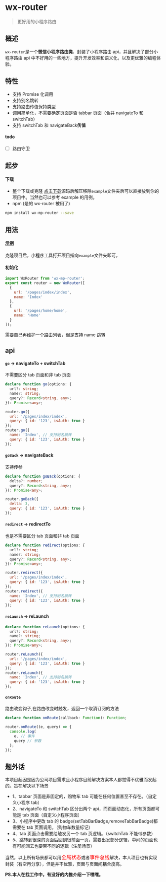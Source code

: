# wx-router

> 更好用的小程序路由

## 概述

`wx-router`是一个**微信小程序路由类**，封装了小程序路由 api，并且解决了部分小程序路由 api 中不好用的一些地方，提升开发效率和语义化，以及更优雅的编程体验。

## 特性

- 支持 Promise 化调用
- 支持别名跳转
- 支持路由传值保持类型
- 调用简单化，不需要确定页面是否 tabbar 页面（合并 navigateTo 和 switchTab）
- 支持 switchTab 和 navigateBack**传值**

#### todo

- [ ] 路由守卫

## 起步

#### 下载

- 整个下载或克隆
  [点击下载](https://github.com/ben-lau/wx-router/releases)源码后解压移除`example`文件夹后可以直接放到你的项目中。当然也可以参考 example 的用例。
- npm (是的 wx-router 被用了)

```bash
npm install wx-mp-router --save
```

## 用法

#### [示例](https://github.com/ben-lau/wx-router/tree/master/example)

克隆项目后，小程序工具打开项目指向`example`文件夹即可。

#### 初始化

```javascript
import WxRouter from 'wx-mp-router';
export const router = new WxRouter([
  {
    url: '/pages/index/index',
    name: 'Index'
  },
  {
    url: '/pages/home/home',
    name: 'Home'
  }
]);
```

需要自己再维护一个路由列表，但是支持 name 跳转

## api

#### `go` -> navigateTo + switchTab

不需要区分 tab 页面和非 tab 页面

```typescript
declare function go(options: {
  url?: string;
  name?: string;
  query?: Record<string, any>;
}): Promise<any>;
```

```javascript
router.go({
  url: '/pages/index/index',
  query: { id: '123', isAuth: true }
});
router.go({
  name: 'Index', // 支持别名跳转
  query: { id: '123', isAuth: true }
});
```

#### `goBack` -> navigateBack

支持传参

```typescript
declare function goBack(options: {
  delta?: number;
  query?: Record<string, any>;
}): Promise<any>;
```

```javascript
router.goBack({
  delta: 3,
  query: { id: '123', isAuth: true }
});
```

#### `redirect` -> redirectTo

也是不需要区分 tab 页面和非 tab 页面

```typescript
declare function redirect(options: {
  url?: string;
  name?: string;
  query?: Record<string, any>;
}): Promise<any>;
```

```javascript
router.redirect({
  url: '/pages/index/index',
  query: { id: '123', isAuth: true }
});
router.redirect({
  name: 'Index', // 支持别名跳转
  query: { id: '123', isAuth: true }
});
```

#### `reLaunch` -> reLaunch

```typescript
declare function reLaunch(options: {
  url?: string;
  name?: string;
  query?: Record<string, any>;
}): Promise<any>;
```

```javascript
router.reLaunch({
  url: '/pages/index/index',
  query: { id: '123', isAuth: true }
});
router.reLaunch({
  name: 'Index', // 支持别名跳转
  query: { id: '123', isAuth: true }
});
```

#### `onRoute`

路由改变钩子,在路由改变时触发，返回一个取消订阅的方法

```typescript
declare function onRoute(callback: Function): Function;
```

```javascript
router.onRoute((e, query) => {
  console.log(
    e, // 事件
    query // 参数
  );
});
```

## 题外话

本项目起因是因为公司项目需求且小程序目前解决方案本人都觉得不优雅而发起的。旨在解决以下场景

- 1、tabbar 页面是非固定的，购物车 tab 可能在任何位置甚至不存在。（自定义小程序 tab）
- 2、navigateTo 和 switchTab 区分出两个 api，而页面动态化，所有页面都可能是 tab 页面（自定义小程序页面）
- 3、小程序中更改 tab 的 badge(setTabBarBadge,removeTabBarBadge)都需要在 tab 页面调用。（购物车数量标记）
- 4、tab 页面点击需要给触发另一个 tab 页逻辑。（switchTab 不能带参数）
- 5、跳转到很深的页面后回到很前面一页，需要出发部分逻辑，中间的页面也有可能回去也要带不同的逻辑（注册场景）

当然，以上所有场景都可以用<font color="red" size="3">全局状态</font>或者<font color="red" size="3">事件总线</font>解决，本人项目也有实现封装（有空再分享），但是并不优雅，页面与页面间耦合度高。

**PS.本人在找工作中，有没好的内推介绍一下嘿嘿。**

